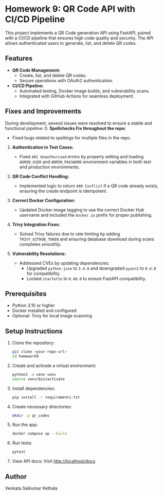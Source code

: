 # Homework 9: QR Code API with CI/CD Pipeline

This project implements a QR Code generation API using FastAPI, paired with a CI/CD pipeline that ensures high code quality and security. The API allows authenticated users to generate, list, and delete QR codes.

## Features

- **QR Code Management:** 
  - Create, list, and delete QR codes.
  - Secure operations with OAuth2 authentication.
- **CI/CD Pipeline:** 
  - Automated testing, Docker image builds, and vulnerability scans.
  - Integrated with GitHub Actions for seamless deployment.

## Fixes and Improvements

During development, several issues were resolved to ensure a stable and functional pipeline:
0. **Spellchecks Fix throughout the repo:**
   - Fixed bugs related to spellings for multiple files in the repo.

1. **Authentication in Test Cases:**
   - Fixed `401 Unauthorized` errors by properly setting and loading `ADMIN_USER` and `ADMIN_PASSWORD` environment variables in both test and production environments.

2. **QR Code Conflict Handling:**
   - Implemented logic to return `409 Conflict` if a QR code already exists, ensuring the create endpoint is idempotent.

3. **Correct Docker Configuration:**
   - Updated Docker image tagging to use the correct Docker Hub username and included the `docker.io` prefix for proper publishing.

4. **Trivy Integration Fixes:**
   - Solved Trivy failures due to rate limiting by adding `TRIVY_GITHUB_TOKEN` and ensuring database download during scans completes smoothly.

5. **Vulnerability Resolutions:**
   - Addressed CVEs by updating dependencies:
     - Upgraded `python-jose` to `3.4.0` and downgraded `pyasn1` to `0.4.8` for compatibility.
     - Locked `starlette` to `0.40.0` to ensure FastAPI compatibility.

## Prerequisites

- Python 3.10 or higher
- Docker installed and configured
- Optional: Trivy for local image scanning

## Setup Instructions

1. Clone the repository:
   ```bash
   git clone <your-repo-url>
   cd homework9
   ```

2. Create and activate a virtual environment:
   ```bash
   python3 -m venv venv
   source venv/bin/activate
   ```

3. Install dependencies:
   ```bash
   pip install -r requirements.txt
   ```

4. Create necessary directories:
   ```bash
   mkdir -p qr_codes
   ```

5. Run the app:
   ```bash
   docker compose up --build
   ```

6. Run tests:
   ```bash
   pytest
   ```

7. View API docs:
   Visit [http://localhost/docs](http://localhost/docs)

## Author

Venkata Saikumar Kethala
